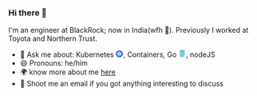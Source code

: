 ### Hi there 👋

<!--
**gkarthiks/gkarthiks** is a ✨ _special_ ✨ repository because its `README.md` (this file) appears on your GitHub profile.

Here are some ideas to get you started:

- 🔭 I’m currently working on ...
- 🌱 I’m currently learning ...
- 👯 I’m looking to collaborate on ...
- 🤔 I’m looking for help with ...
- 💬 Ask me about ...
- 📫 How to reach me: ...
- 😄 Pronouns: ...
- ⚡ Fun fact: ...
-->


I'm an engineer at BlackRock; now in India(wfh 🏡). Previously I worked at Toyota and Northern Trust.

* 💬 Ask me about: Kubernetes <img src="./kubernetes.png" width="15">, Containers, Go <img src="./golang.png" width="15">, nodeJS
* 😄 Pronouns: he/him
* 🌍 know more about me [here](https://karthikeyan-govindaraj.netlify.app/)
* 📧 Shoot me an email if you got anything interesting to discuss
